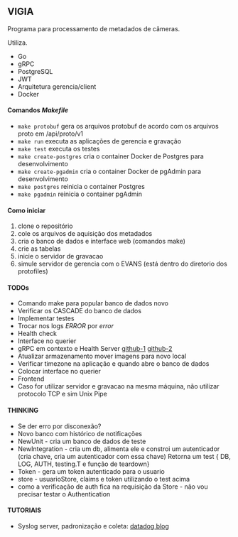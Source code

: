 ## VIGIA

Programa para processamento de metadados de câmeras.

Utiliza.

* Go
* gRPC
* PostgreSQL
* JWT
* Arquitetura gerencia/client
* Docker

#### Comandos *Makefile*

- `make protobuf` gera os arquivos protobuf de acordo com os arquivos proto em /api/proto/v1
- `make run` executa as aplicações de gerencia e gravação
- `make test` executa os testes
- `make create-postgres` cria o container Docker de Postgres para desenvolvimento
- `make create-pgadmin` cria o container Docker de pgAdmin para desenvolvimento
- `make postgres` reinicia o container Postgres
- `make pgadmin` reinicia o container pgAdmin

#### Como iniciar

1. clone o repositório
1. cole os arquivos de aquisição dos metadados
1. cria o banco de dados e interface web (comandos make)
1. crie as tabelas
1. inicie o servidor de gravacao
1. simule servidor de gerencia com o EVANS (está dentro do diretorio dos protofiles)

#### TODOs

* Comando make para popular banco de dados novo
* Verificar os CASCADE do banco de dados
* Implementar testes
* Trocar nos logs *ERROR* por *error*
* Health check
* Interface no querier
* gRPC em contexto e Health Server [github-1](https://gist.github.com/akhenakh/38dbfea70dc36964e23acc19777f3869) [github-2](https://github.com/grpc/grpc/blob/master/doc/health-checking.md)
* Atualizar armazenamento mover imagens para novo local
* Verificar timezone na aplicação e quando abre o banco de dados
* Colocar interface no querier
* Frontend
* Caso for utilizar servidor e gravacao na mesma máquina, não utilizar protocolo TCP e sim Unix Pipe

#### THINKING

* Se der erro por disconexão?
* Novo banco com histórico de notificações
* NewUnit - cria um banco de dados de teste
* NewIntegration - cria um db, alimenta ele  e constroi um autenticador (cria chave, cria um autenticador com essa chave)
Retorna um test { DB, LOG, AUTH, testing.T e função de teardown}
* Token - gera um token autenticado para o usuario
* store - usuarioStore, claims e token utilizando o test acima
* como a verificação de auth fica na requisição da Store - não vou precisar testar o Authentication

#### TUTORIAIS

* Syslog server, padronização e coleta: [datadog blog](https://www.datadoghq.com/blog/go-logging/#implement-a-standard-logging-interface)
